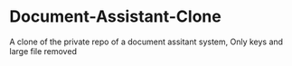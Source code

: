 # Document-Assistant-Clone
A clone of the private repo of a document assitant system, Only keys and large file removed
